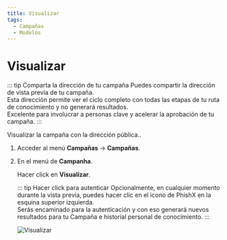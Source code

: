 ```yaml
---
title: Visualizar
tags:
  - Campañas
  - Modelos
---
```

# Visualizar

::: tip Comparta la dirección de tu campaña
Puedes compartir la dirección de vista previa de tu campaña.<br>
Esta dirección permite ver el ciclo completo con todas las etapas de tu ruta de conocimiento y no generará resultados.<br>
Excelente para involucrar a personas clave y acelerar la aprobación de tu campaña.
:::

Visualizar la campaña con la dirección pública..

1. Acceder al menú **Campañas** -> **Campañas**.

2. En el menú de **Campanha**.

   Hacer click en **Visualizar**.

   ::: tip Hacer click para autenticar
   Opcionalmente, en cualquier momento durante la vista previa, puedes hacer clic en el icono de PhishX en la esquina superior izquierda.<br>
   Serás encaminado para la autenticación y con eso generará nuevos resultados para tu Campaña e historial personal de conocimiento.
   :::

   ![Visualizar](https://cdn.phishx.io/phishx-docs/images/phishx_campaigns_campaigns_view_01.webp)
